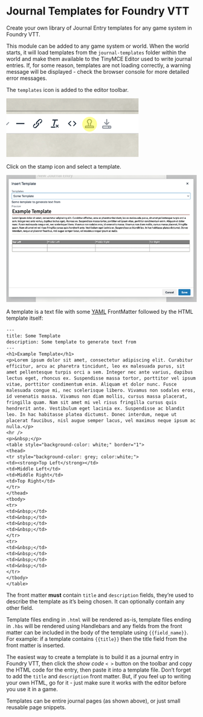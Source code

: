 # Journal Templates for Foundry VTT

Create your own library of Journal Entry templates for any game system in Foundry VTT.

This module can be added to any game system or world. When the world starts, it will load templates from the `journal-templates` folder within the world and make them available to the TinyMCE Editor used to write journal entries. If, for some reason, templates are not loading correctly, a warning message will be displayed - check the browser console for more detailed error messages.

The `templates` icon is added to the editor toolbar.

![](screen_shot_editor_toolbar.png)

Click on the stamp icon and select a template.

![](screen_shot_template.png)

A template is a text file with some [YAML](https://www.w3schools.io/file/yaml-introduction/) FrontMatter followed by the HTML template itself:

```
---
title: Some Template
description: Some template to generate text from
---
<h1>Example Template</h1>
<p>Lorem ipsum dolor sit amet, consectetur adipiscing elit. Curabitur efficitur, arcu ac pharetra tincidunt, leo ex malesuada purus, sit amet pellentesque turpis orci a sem. Integer nec ante varius, dapibus lectus eget, rhoncus ex. Suspendisse massa tortor, porttitor vel ipsum vitae, porttitor condimentum enim. Aliquam et dolor nunc. Fusce malesuada congue mi, nec scelerisque libero. Vivamus non sodales eros, id venenatis massa. Vivamus non diam mollis, cursus massa placerat, fringilla quam. Nam sit amet mi vel risus fringilla cursus quis hendrerit ante. Vestibulum eget lacinia ex. Suspendisse ac blandit leo. In hac habitasse platea dictumst. Donec interdum, neque ut placerat faucibus, nisl augue semper lacus, vel maximus neque ipsum ac nulla.</p>
<hr />
<p>&nbsp;</p>
<table style="background-color: white;" border="1">
<thead>
<tr style="background-color: grey; color:white;">
<td><strong>Top Left</strong></td>
<td>Middle Left</td>
<td>Middle Right</td>
<td>Top Right</td>
</tr>
</thead>
<tbody>
<tr>
<td>&nbsp;</td>
<td>&nbsp;</td>
<td>&nbsp;</td>
<td>&nbsp;</td>
</tr>
<tr>
<td>&nbsp;</td>
<td>&nbsp;</td>
<td>&nbsp;</td>
<td>&nbsp;</td>
</tr>
</tbody>
</table>
```

The front matter **must** contain `title` and `description` fields, they’re used to describe the template as it’s being chosen. It can optionally contain any other field.

Template files ending in `.html` will be rendered as-is, template files ending in `.hbs` will be rendered using Handlebars and any fields from the front matter can be included in the body of the template using `{{field_name}}`. For example: if a template contains `{{title}}` then the title field from the front matter is inserted.

The easiest way to create a template is to build it as a journal entry in Foundry VTT, then click the _show code_ `< >` button on the toolbar and copy the HTML code for the entry, then paste it into a template file. Don’t forget to add the `title` and `description` front matter. But, if you feel up to writing your own HTML, go for it - just make sure it works with the editor before you use it in a game.

Templates can be entire journal pages (as shown above), or just small reusable page snippets.
